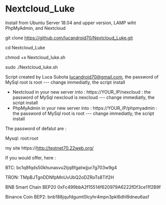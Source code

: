 # Nextcloud_Luke
Install from Ubuntu Server 18.04 and upper version, LAMP wiht PhpMyAdmin, and Nextcloud

git clone https://github.com/lucandroid70/Nextcloud_Luke.git

cd Nextcloud_Luke

chmod +x Nextcloud_luke.sh

sudo ./Nextcloud_luke.sh

Script created by Luca Subota lucandroid70@gmail.com, the password of MySql root is root --- change immediatly, the script install
- Nextcloud in your new server into : https://YOUR_IP/nexcloud : the password of MySql nexcloud is nexcloud --- change immediatly, the script install
- PhpMyAdmin in your new server into : https://YOUR_IP/phpmyadmin : the password of MySql root is root --- change immediatly, the script install

The password of defalut are :

Mysql: root:root



my site https://http://testnet70.22web.org/


If you would offer, here : 



BTC:
bc1q8fqds50khunasvu2tjq8fgatwjjur7g703w9g4


TRON:
TMpBJTgnDDNfpMnUvUbQ2oDZRoTs8Tif2H


BNB Smart Chain BEP20 
0xFc499bbA2f15514f620979A6222fDf3ce11f2B9f

Binance Coin BEP2:
bnb188jqufdgumt0lcyhr4mpn3pkl6dhl9dneu6asf

